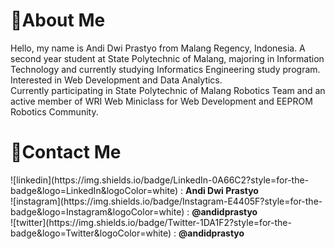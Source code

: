 <h1>🚀About Me</h1>
Hello, my name is Andi Dwi Prastyo from Malang Regency, Indonesia. A second year student at State Polytechnic of Malang, majoring in Information Technology and currently studying Informatics Engineering study program. Interested in Web Development and Data Analytics. 
<br>
Currently participating in State Polytechnic of Malang Robotics Team and an active member of WRI Web Miniclass for Web Development and EEPROM Robotics Community.

<h1>🦄Contact Me</h1>
![linkedin](https://img.shields.io/badge/LinkedIn-0A66C2?style=for-the-badge&logo=LinkedIn&logoColor=white) : <b>Andi Dwi Prastyo</b><br>
![instagram](https://img.shields.io/badge/Instagram-E4405F?style=for-the-badge&logo=Instagram&logoColor=white) : <b>@andidprastyo</b><br>
![twitter](https://img.shields.io/badge/Twitter-1DA1F2?style=for-the-badge&logo=Twitter&logoColor=white) : <b>@andidprastyo</b><br>
<!---
andidprastyo/andidprastyo is a ✨ special ✨ repository because its `README.md` (this file) appears on your GitHub profile.
You can click the Preview link to take a look at your changes.
--->
